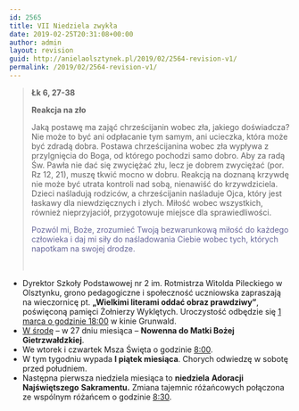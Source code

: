 ```yaml
---
id: 2565
title: VII Niedziela zwykła
date: 2019-02-25T20:31:08+00:00
author: admin
layout: revision
guid: http://anielaolsztynek.pl/2019/02/2564-revision-v1/
permalink: /2019/02/2564-revision-v1/
---
```

> **Łk 6, 27-38**
> 
> **Reakcja na zło**
> 
> Jaką postawę ma zająć chrześcijanin wobec zła, jakiego doświadcza? Nie może to być ani odpłacanie tym samym, ani ucieczka, która może być zdradą dobra. Postawa chrześcijanina wobec zła wypływa z przylgnięcia do Boga, od którego pochodzi samo dobro. Aby za radą Św. Pawła nie dać się zwyciężać złu, lecz je dobrem zwyciężać (por. Rz 12, 21), muszę tkwić mocno w dobru. Reakcją na doznaną krzywdę nie może być utrata kontroli nad sobą, nienawiść do krzywdziciela. Dzieci naśladują rodziców, a chrześcijanin naśladuje Ojca, który jest łaskawy dla niewdzięcznych i złych. Miłość wobec wszystkich, również nieprzyjaciół, przygotowuje miejsce dla sprawiedliwości.
> 
> <span style="color: #666699;">Pozwól mi, Boże, zrozumieć Twoją bezwarunkową miłość do każdego człowieka i daj mi siły do naśladowania Ciebie wobec tych, których napotkam na swojej drodze.</span>
> 
> &nbsp;

  * Dyrektor Szkoły Podstawowej nr 2 im. Rotmistrza Witolda Pileckiego w Olsztynku, grono pedagogiczne i społeczność uczniowska zapraszają na wieczornicę pt. **&#8222;Wielkimi literami oddać obraz prawdziwy&#8221;**, poświęconą pamięci Żołnierzy Wyklętych. Uroczystość odbędzie się <span style="text-decoration: underline;">1 marca o godzinie 18:00</span> w kinie Grunwald.
  * <span style="text-decoration: underline;">W środę</span> &#8211; w 27 dniu miesiąca &#8211; **Nowenna do Matki Bożej Gietrzwałdzkiej**.
  * We wtorek i czwartek Msza Święta o godzinie <span style="text-decoration: underline;">8:00</span>.
  * W tym tygodniu wypada **I piątek miesiąca**. Chorych odwiedzę w sobotę przed południem.
  * Następna pierwsza niedziela miesiąca to **niedziela** **Adoracji Najświętszego** **Sakramentu.** Zmiana tajemnic różańcowych połączona ze wspólnym różańcem o godzinie <span style="text-decoration: underline;">8:30</span>.